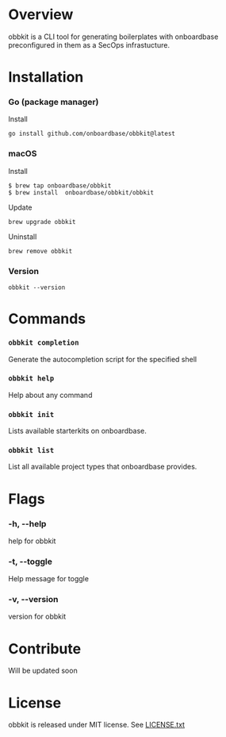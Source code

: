 # Overview

obbkit is a CLI tool for generating boilerplates with onboardbase preconfigured in them as a SecOps infrastucture.

# Installation

### Go (package manager)
 
Install
 
```
go install github.com/onboardbase/obbkit@latest
```

### macOS

Install

```
$ brew tap onboardbase/obbkit
$ brew install  onboardbase/obbkit/obbkit
```

Update

```
brew upgrade obbkit
```

Uninstall

```
brew remove obbkit
```

### Version

```
obbkit --version
```
# Commands 

### `obbkit completion`  

Generate the autocompletion script for the specified shell
### `obbkit help`        

Help about any command
### `obbkit init`        

Lists available starterkits on onboardbase.
### `obbkit list`        

List all available project types that onboardbase provides.

# Flags 

###  -h, --help      

help for obbkit
###  -t, --toggle    

Help message for toggle

###  -v, --version   

version for obbkit  

# Contribute 

Will be updated soon 

# License

obbkit is released under MIT license. See [LICENSE.txt](https://github.com/AdeboyeDN/obbkit/blob/main/LICENSE)
